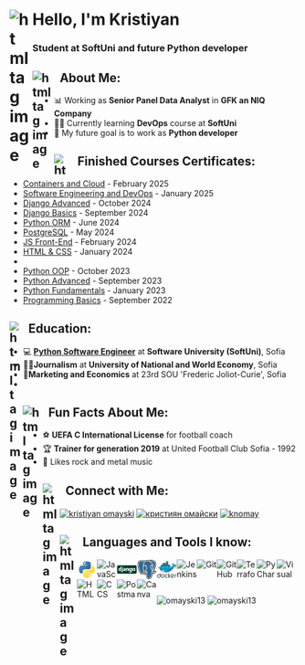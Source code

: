 <h1 align="left">Hello, I'm Kristiyan <img align="left" alt="html tag image" src="https://media3.giphy.com/media/v1.Y2lkPTc5MGI3NjExeXNuOXloaDN6ajBveGJhaW0xcjF2ajhwb3cyc3FkdDRpdjJra20wcSZlcD12MV9pbnRlcm5hbF9naWZfYnlfaWQmY3Q9Zw/jKkqqRlfzajljKVV5p/giphy.gif"  width="35" style="margin-right: 5px;"></h1>
<h3 align="left">Student at SoftUni and future Python developer</h3> 

## <img align="left" alt="html tag image" src="https://media3.giphy.com/media/v1.Y2lkPTc5MGI3NjExODJ3cmJwZjN0cm1mbTBxbGllcWM5MGYyNHBrcGdmNnNieDUxMXZzYiZlcD12MV9pbnRlcm5hbF9naWZfYnlfaWQmY3Q9Zw/xThuWgyzVrLshFkP7O/giphy.gif" width="33" style="margin-right: 5px;"> &nbsp; About Me:

- 📊 Working as **Senior Panel Data Analyst** in **GFK an NIQ Company**
- 👨‍💻 Currently learning **DevOps** course at **SoftUni**
- 🎯 My future goal is to work as **Python developer**
## <img align="left" alt="html tag image" src="https://media4.giphy.com/media/v1.Y2lkPTc5MGI3NjExajg5aGg4cG9vOTkyeTZxc3locHYzZ2xxZzY4ajNnaTE2M242bWZrZSZlcD12MV9pbnRlcm5hbF9naWZfYnlfaWQmY3Q9Zw/3a53VvGpzUgh05qq7W/giphy.gif" height="35" width="26" style="margin-right: 5px;"> &nbsp; Finished Courses Certificates:

- [Containers and Cloud](https://softuni.bg/certificates/details/242440/c5759b27) - February 2025
- [Software Engineering and DevOps](https://softuni.bg/certificates/details/233308/30bfbe04) - January 2025
- [Django Advanced](https://softuni.bg/certificates/details/233308/30bfbe04) - October 2024
- [Django Basics](https://softuni.bg/certificates/details/229717/e9c7d8a2) - September 2024
- [Python ORM](https://softuni.bg/certificates/details/221506/822f2115) - June 2024
- [PostgreSQL](https://softuni.bg/certificates/details/217144/ed348015) - May 2024
- [JS Front-End](https://softuni.bg/certificates/details/212419/7a291787) - February 2024
- [HTML & CSS](https://softuni.bg/certificates/details/205358/154f42f2) - January 2024
- 
- [Python OOP](https://softuni.bg/certificates/details/196075/456acbc9) - October 2023
- [Python Advanced](https://softuni.bg/certificates/details/190376/1e78465c) - September 2023
- [Python Fundamentals](https://softuni.bg/certificates/details/166534/fd17850a) - January 2023
- [Programming Basics](https://softuni.bg/certificates/details/144869/d4ac86f1) - September 2022

## <img align="left" alt="html tag image" src="https://media4.giphy.com/media/v1.Y2lkPTc5MGI3NjExenc0d2diYzBtaGV1aTF2M3d0Y3ludG0ycHU2eHk4NHB3bHdqamE2dSZlcD12MV9pbnRlcm5hbF9naWZfYnlfaWQmY3Q9Zw/RpUbhWwuoiCA5q0Gkv/giphy.gif" width="18" style="margin-right: 5px;"> &nbsp; Education:
- 💻 [**Python Software Engineer**](https://softuni.bg/certificates/details/234988/6c720d74) at **Software University (SoftUni)**, Sofia
- 👨‍🎓**Journalism** at **University of National and World Economy**, Sofia
- 🏫**Marketing and Economics** at 23rd SOU 'Frederic Joliot-Curie', Sofia
- 
## <img align="left" alt="html tag image" src="https://media0.giphy.com/media/v1.Y2lkPTc5MGI3NjExeGFybXVldmxpajVyejV4ZXd6azFuYTl4d2dxamVjeW9waWNjdTF4ZyZlcD12MV9pbnRlcm5hbF9naWZfYnlfaWQmY3Q9Zw/XPwTDzq09aYoEQ14GE/giphy.gif" width="30" style="margin-right: 5px;"> &nbsp; Fun Facts About Me:

- ️⚽️ **UEFA C International License** for football coach
- 🏆 **Trainer for generation 2019** at United Football Club Sofia - 1992
- 🎸 Likes rock and metal music <br>

## <img align="left" alt="html tag image" src="https://media0.giphy.com/media/v1.Y2lkPTc5MGI3NjExeXR0N2ZiOG44ZnNnanJubmJ3YzRjb3AxajZhaGxyMjFkcXpsZXdneSZlcD12MV9pbnRlcm5hbF9naWZfYnlfaWQmY3Q9Zw/7YgtVYVb0vzjZRWFpx/giphy.gif" width="25" style="margin-right: 5px;"> &nbsp; Connect with Me:

<p align="left">
<a href="https://www.linkedin.com/in/omayski/" target="blank"><img align="center" src="https://raw.githubusercontent.com/rahuldkjain/github-profile-readme-generator/master/src/images/icons/Social/linked-in-alt.svg" alt="kristiyan omayski" height="30" width="40" /></a>
<a href="https://fb.com/кристиян омайски" target="blank"><img align="center" src="https://raw.githubusercontent.com/rahuldkjain/github-profile-readme-generator/master/src/images/icons/Social/facebook.svg" alt="кристиян омайски" height="30" width="40" /></a>
<a href="https://www.instagram.com/omayski13/" target="blank"><img align="center" src="https://raw.githubusercontent.com/rahuldkjain/github-profile-readme-generator/master/src/images/icons/Social/instagram.svg" alt="knomay" height="30" width="40" /></a>
</p>

## <img align="left" alt="html tag image" src="https://media2.giphy.com/media/QssGEmpkyEOhBCb7e1/giphy.gif?cid=ecf05e47a0n3gi1bfqntqmob8g9aid1oyj2wr3ds3mg700bl&rid=giphy.gif" width="25" style="margin-right: 5px;"> &nbsp; Languages and Tools I know:

<img align="left" alt="Python" width="35" height="35" src="https://github.com/devicons/devicon/blob/v2.14.0/icons/python/python-original.svg" />
<img align="left" alt ="JavaScript"  width="35" height="35" src="https://cdn.jsdelivr.net/gh/devicons/devicon/icons/javascript/javascript-original.svg" />
<img align="left" alt ="Django"  width="35" height="35" src="https://github.com/devicons/devicon/blob/v2.14.0/icons/django/django-original.svg" />

<img align="left" alt ="PostgresSQL"  width="35" height="35" src="https://github.com/devicons/devicon/blob/v2.14.0/icons/postgresql/postgresql-original.svg" />

<img align="left" alt ="Docker"  width="35" height="35" src="https://github.com/devicons/devicon/blob/v2.14.0/icons/docker/docker-original-wordmark.svg" />

<img align="left" alt ="Jenkins"  width="35" height="35" src="https://www.svgrepo.com/show/353929/jenkins.svg" />

<img align="left" alt ="Git"  width="35" height="35" src="https://cdn.jsdelivr.net/gh/devicons/devicon/icons/git/git-original.svg" />
<img align="left" alt ="GitHub"  width="35" height="35" src="https://upload.wikimedia.org/wikipedia/commons/9/91/Octicons-mark-github.svg" />

<img align="left" alt ="Terraform"  width="35" height="35" src="https://www.svgrepo.com/show/448253/terraform.svg" />

<img align="left" alt ="PyCharm"  width="35" height="35" src="https://upload.wikimedia.org/wikipedia/commons/thumb/1/1d/PyCharm_Icon.svg/2048px-PyCharm_Icon.svg.png" />
<img align="left" alt ="VisualStudioCode"  width="35" height="35" src="https://cdn.jsdelivr.net/gh/devicons/devicon/icons/vscode/vscode-original.svg" />

<img align="left" alt ="HTML5"  width="35" height="35" src="https://cdn.jsdelivr.net/gh/devicons/devicon/icons/html5/html5-original.svg" />
<img align="left" alt ="CCS"  width="35" height="35" src="https://cdn.jsdelivr.net/gh/devicons/devicon/icons/css3/css3-original.svg" />

<img align="left" alt ="Postman"  width="35" height="35" src="https://www.vectorlogo.zone/logos/getpostman/getpostman-icon.svg" alt="postman" />

<img align="left" alt ="Canva"  width="35" height="35" src="https://encrypted-tbn0.gstatic.com/images?q=tbn:ANd9GcQBRoE5DcalLnKRtZfuKddbpQxE2rGNLe6jXw&s" />
  <br>
   </p>  

<br>
<p>
  <img align="center" src="https://github-readme-stats.vercel.app/api/top-langs?username=omayski13&show_icons=true&locale=en&layout=compact" alt="omayski13" />
  <img align="center" src="https://github-readme-streak-stats.herokuapp.com/?user=omayski13&" alt="omayski13" />
</p>

